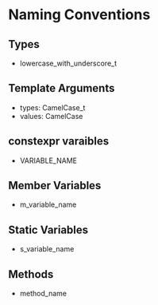 # Naming Conventions
## Types
* lowercase_with_underscore_t
## Template Arguments
* types: CamelCase_t
* values: CamelCase
## constexpr varaibles
* VARIABLE_NAME
## Member Variables
* m_variable_name
## Static Variables
* s_variable_name
## Methods
* method_name